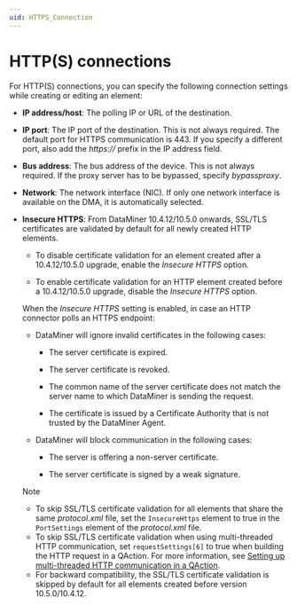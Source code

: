 ```yaml
---
uid: HTTPS_Connection
---
```


# HTTP(S) connections

For HTTP(S) connections, you can specify the following connection settings while creating or editing an element:

- **IP address/host**: The polling IP or URL of the destination.

- **IP port**: The IP port of the destination. This is not always required. The default port for HTTPS communication is 443. If you specify a different port, also add the *https://* prefix in the IP address field.

- **Bus address**: The bus address of the device. This is not always required. If the proxy server has to be bypassed, specify *bypassproxy*.

- **Network**: The network interface (NIC). If only one network interface is available on the DMA, it is automatically selected.

- **Insecure HTTPS**: From DataMiner 10.4.12/10.5.0 onwards<!--RN 40877-->, SSL/TLS certificates are validated by default for all newly created HTTP elements.

  - To disable certificate validation for an element created after a 10.4.12/10.5.0 upgrade, enable the *Insecure HTTPS* option.

  - To enable certificate validation for an HTTP element created before a 10.4.12/10.5.0 upgrade, disable the *Insecure HTTPS* option.

  When the *Insecure HTTPS* setting is enabled, in case an HTTP connector polls an HTTPS endpoint:

  - DataMiner will ignore invalid certificates in the following cases:

    - The server certificate is expired.

    - The server certificate is revoked.

    - The common name of the server certificate does not match the server name to which DataMiner is sending the request.

    - The certificate is issued by a Certificate Authority that is not trusted by the DataMiner Agent.

  - DataMiner will block communication in the following cases:

    - The server is offering a non-server certificate.

    - The server certificate is signed by a weak signature.

  > [!NOTE]
  >
  > - To skip SSL/TLS certificate validation for all elements that share the same *protocol.xml* file, set the `InsecureHttps` element to true in the `PortSettings` element of the *protocol.xml* file.
  > - To skip SSL/TLS certificate validation when using multi-threaded HTTP communication, set `requestSettings[6]` to true when building the HTTP request in a QAction. For more information, see [Setting up multi-threaded HTTP communication in a QAction](xref:AdvancedMultiThreadedTimersHttp).
  > - For backward compatibility, the SSL/TLS certificate validation is skipped by default for all elements created before version 10.5.0/10.4.12.
